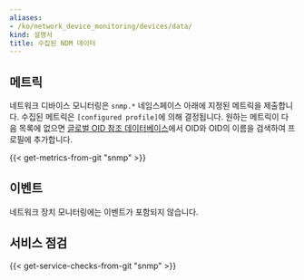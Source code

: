 ```yaml
---
aliases:
- /ko/network_device_monitoring/devices/data/
kind: 설명서
title: 수집된 NDM 데이터
---
```


## 메트릭

네트워크 디바이스 모니터링은 `snmp.*` 네임스페이스 아래에 지정된 메트릭을 제출합니다. 수집된 메트릭은 `[configured profile]`에 의해 결정됩니다.
원하는 메트릭이 다음 목록에 없으면 [글로벌 OID 참조 데이터베이스][1]에서 OID와 OID의 이름을 검색하여 프로필에 추가합니다.

{{< get-metrics-from-git "snmp" >}}

## 이벤트

네트워크 장치 모니터링에는 이벤트가 포함되지 않습니다.

## 서비스 점검

{{< get-service-checks-from-git "snmp" >}}

[1]: http://oidref.com
